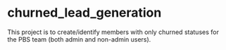 # churned_lead_generation
This project is to create/identify members with only churned statuses for the PBS team (both admin and non-admin users).
